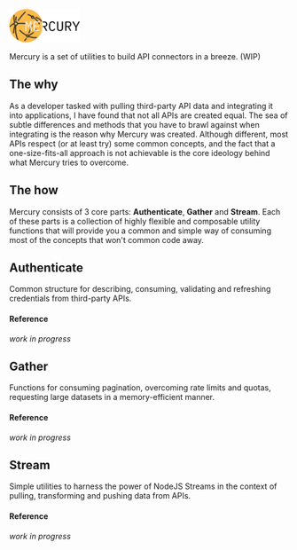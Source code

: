 <img src="https://raw.githubusercontent.com/orestisrodriguez/mercury/master/mercury.svg" width="128" height="60" />

<br />

Mercury is a set of utilities to build API connectors in a breeze. (WIP)

## The why

As a developer tasked with pulling third-party API data and integrating it into applications, I have found 
that not all APIs are created equal. The sea of subtle differences and methods that
you have to brawl against when integrating is the reason why Mercury was created. Although different, most APIs
respect (or at least try) some common concepts, and the fact that a one-size-fits-all approach is not achievable is
 the core ideology behind what Mercury tries to overcome.

 ## The how

 Mercury consists of 3 core parts: **Authenticate**, **Gather** and **Stream**. Each of these parts is
 a collection of highly flexible and composable utility functions that will provide you a
 common and simple way of consuming most of the concepts that won't common code away.

 
## Authenticate

Common structure for describing, consuming, validating and refreshing credentials
from third-party APIs.

#### Reference

 *work in progress*
## Gather

Functions for consuming pagination, overcoming rate limits and quotas, requesting large datasets in a memory-efficient manner.

#### Reference

 *work in progress*
## Stream

Simple utilities to harness the power of NodeJS Streams in the context of pulling, transforming and pushing data from APIs.

#### Reference

 *work in progress*
